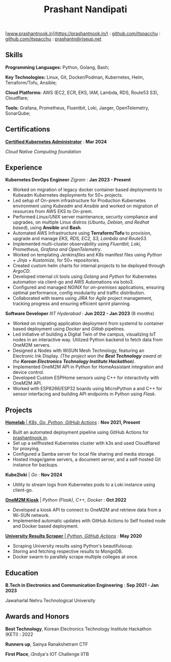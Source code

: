 
# <center> Prashant Nandipati


<link rel="stylesheet" href="./css/template_1.css">

<br>

<span class="iconify" data-icon="charm:person"></span> [www.prashantnook.in](https://prashantnook.in/)
  : <span class="iconify" data-icon="tabler:brand-github"></span> [github.com/itspacchu](https://github.com/itspacchu)
  : <span class="iconify" data-icon="tabler:brand-linkedin"></span> [github.com/itspacchu](https://www.linkedin.com/in/prashantnook/)
  : <span class="iconify" data-icon="tabler:mail"></span> [prashantn@riseup.net](mailto:prashantn@riseup.net)


## Skills

**Programming Languages:** Python, Golang, Bash;

**Key Technologies:** Linux, Git, Docker/Podman, Kubernetes, Helm, Terraform/Tofu, Ansible;

**Cloud Platforms:** AWS (EC2, ECR, EKS, IAM, Lambda, RDS, Route53 S3), Cloudflare;

**Tools:** Grafana, Prometheus, Fluentbit, Loki, Jaeger, OpenTelemetry, SonarQube;

## Certifications

[**Certified Kubernetes Administrator**](https://ti-user-certificates.s3.amazonaws.com/e0df7fbf-a057-42af-8a1f-590912be5460/6729fa83-e42c-43d9-8d8c-32d7cbb94be2-nandipati-d-prashant-c982b27a-b880-4599-ace5-9bdad890b99e-certificate.pdf)
  : **Mar 2024**

_Cloud Native Computing foundation_

## Experience

**Kubernetes DevOps Engineer** _Zigram_
  : **Jan 2023 - Present**

- Worked on migration of legacy docker container based deployments to Kubeadm Kubernetes deployments for 50+ projects.
- Led setup of On-prem infrastructure for Production Kubernetes environment using *Kubeadm* and *Ansible* and worked on migration of resources from AWS EKS to On-prem.
- Performed *Linux/UNIX* server maintenance, security compliance and upgrades, on multiple Linux distros (*Ubuntu, Debian, and Redhat based*), using **Ansible** and **Bash**.
- Automated AWS Infrastructure using **Terraform/Tofu** to provision, upgrade and manage *EKS, RDS, EC2, S3, Lambda and Route53*.
- Implemented multi-cluster observability using *Fluentbit, Loki, Prometheus, Grafana and OpenTelemetry*.
- Worked on templating *Jenkinsfiles* and *K8s* manifest files using *Python + Jinja + Kustomize*, for 50+ repositories.
- Created custom helm charts for internal projects to be deployed through _ArgoCD_.
- Developed internal cli tools using *Golang* and *Python* for Kubernetes automation via client-go and AWS Automations via boto3.
- Configured and managed *NGINX* for *on-premises* applications, ensuring optimal performance, config modularity and traffic distribution.
- Collaborated with teams using *JIRA* for *Agile* project management, tracking progress and ensuring efficient sprint planning.

**Software Developer** _IIIT Hyderabad_
  : **Jun 2022 - Jan 2023** (8 months)

- Worked on migrating application deployment from systemd to container based deployment using *Docker* and *Gitlab* pipelines.
- Led initiative of building a Digital Twin of the campus, visualizing IoT nodes in an interactive way. Utilized Python backend to fetch data from OneM2M servers.
- Designed a Nodes with WiSUN Mesh Technology, featuring an Electronic Ink Display. _(The project won the **Best Technology** award at the **Korean Electronics Technology Institute Hackathon**)_.
- Implemented OneM2M API in Python for HomeAssistant integration and device control.
- Developed Custom ESPHome sensors using C++ for interactivity with OneM2M API.
- Worked with ESP8266/ESP32 boards using MicroPython a and C++ for sensor interfacing and building API endpoints in Python using *Flask*.


## Projects

[**Homelab** | _K8s, Go, Python, GitHub Actions_](https://prashantnook.in/post/homelab/)
  : **Nov 2021, Present**

- Built an automated deployment pipeline using GitHub Actions for [prashantnook.in](https://prashantnook.in).
- Set up a selfhosted Kubernetes cluster with k3s and used Cloudflared for proxying.
- Configured a Samba server for local file sharing and media storage.
- Hosted image/game servers, a document server, and a self-hosted Git instance for backups.


**Kube2loki** | _Go_
  : **Nov 2024**

- Utility to stream logs from Kubernetes pods to a Loki instance using client-go.

[**OneM2M Kiosk**](https://prashantnook.in/post/e-paper-kiosk/) | _Python (Flask), C++, Docker_
  : **Oct 2022**

- Developed a kiosk API to connect to OneM2M and retrieve data from a Wi-SUN network.
- Implemented automatic updates with GitHub Actions to Self hosted node and Docker based deployment.


[**University Results Scraper** | _Python, GitHub Actions_](https://github.com/itspacchu/JNTU-Results)
  : **May 2020**
- Scraping University results using Python's beautifulsoup.
- Storing and fetching respective results to MongoDB.
- Docker swarm to parallely scrape multiple colleges at once.

## Education

**B.Tech in Electronics and Communication Engineering**
  : **Sep 2021 - Jan 2023**

Jawaharlal Nehru Technological University

## Awards and Honors

**Best Technology**, Korean Electronics Technology Institute Hackathon (KETI)
  : 2022

**Runners up**, Sainya Ranakshetram CTF

**First Place**, i3ndya's IOT Challenge IITB
